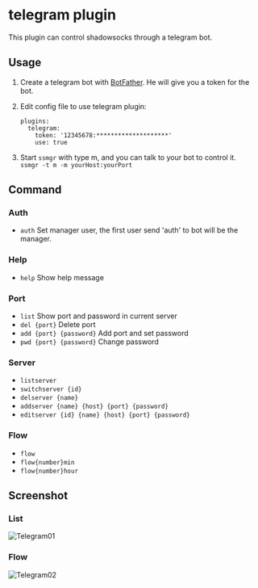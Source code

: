 # telegram plugin

This plugin can control shadowsocks through a telegram bot.

## Usage

1. Create a telegram bot with [BotFather](https://telegram.me/BotFather). He will give you a token for the bot.

2. Edit config file to use telegram plugin:

    ```
    plugins:
      telegram:
        token: '12345678:********************'
        use: true
    ```

3. Start `ssmgr` with type m, and you can talk to your bot to control it.  
   `ssmgr -t m -m yourHost:yourPort`

## Command

### Auth

* `auth` Set manager user, the first user send 'auth' to bot will be the manager.

### Help

* `help` Show help message

### Port

* `list` Show port and password in current server
* `del {port}` Delete port
* `add {port} {password}` Add port and set password
* `pwd {port} {password}` Change password

### Server

* `listserver`
* `switchserver {id}`
* `delserver {name}`
* `addserver {name} {host} {port} {password}`
* `editserver {id} {name} {host} {port} {password}`

### Flow

* `flow`
* `flow{number}min`
* `flow{number}hour`

## Screenshot

### List

![Telegram01](https://github.com/shadowsocks/shadowsocks-manager/blob/master/plugins/telegram/screenshot/telegram01.png)

### Flow

![Telegram02](https://github.com/shadowsocks/shadowsocks-manager/blob/master/plugins/telegram/screenshot/telegram02.png)
